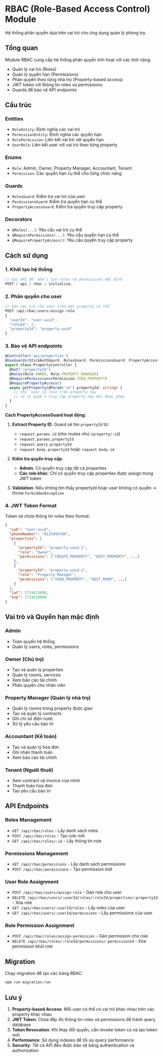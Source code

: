 # RBAC (Role-Based Access Control) Module

Hệ thống phân quyền dựa trên vai trò cho ứng dụng quản lý phòng trọ.

## Tổng quan

Module RBAC cung cấp hệ thống phân quyền linh hoạt với các tính năng:

- Quản lý vai trò (Roles)
- Quản lý quyền hạn (Permissions)
- Phân quyền theo từng nhà trọ (Property-based access)
- JWT token với thông tin roles và permissions
- Guards để bảo vệ API endpoints

## Cấu trúc

### Entities

- `RoleEntity`: Định nghĩa các vai trò
- `PermissionEntity`: Định nghĩa các quyền hạn
- `RolePermission`: Liên kết vai trò với quyền hạn
- `UserRole`: Liên kết user với vai trò theo từng property

### Enums

- `Role`: Admin, Owner, Property Manager, Accountant, Tenant
- `Permission`: Các quyền hạn cụ thể cho từng chức năng

### Guards

- `RolesGuard`: Kiểm tra vai trò của user
- `PermissionsGuard`: Kiểm tra quyền hạn cụ thể
- `PropertyAccessGuard`: Kiểm tra quyền truy cập property

### Decorators

- `@Roles(...)`: Yêu cầu vai trò cụ thể
- `@RequirePermissions(...)`: Yêu cầu quyền hạn cụ thể
- `@RequirePropertyAccess()`: Yêu cầu quyền truy cập property

## Cách sử dụng

### 1. Khởi tạo hệ thống

```typescript
// Gọi API để khởi tạo roles và permissions mặc định
POST / api / rbac / initialize;
```

### 2. Phân quyền cho user

```typescript
// Gán vai trò cho user trên một property cụ thể
POST /api/rbac/users/assign-role
{
  "userId": "user-uuid",
  "roleId": 2,
  "propertyId": "property-uuid"
}
```

### 3. Bảo vệ API endpoints

```typescript
@Controller('api/properties')
@UseGuards(StickAuthGaurd, RolesGuard, PermissionsGuard, PropertyAccessGuard)
export class PropertyController {
  @Get(':propertyId')
  @Roles(Role.OWNER, Role.PROPERTY_MANAGER)
  @RequirePermissions(Permission.VIEW_PROPERTY)
  @RequirePropertyAccess()
  async getProperty(@Param('id') propertyId: string) {
    // Chỉ user có role trên property này
    // và có quyền truy cập property này mới được phép
  }
}
```

**Cách PropertyAccessGuard hoạt động:**

1. **Extract Property ID**: Guard sẽ tìm `propertyId` từ:

   - `request.params.id` (cho routes như `/property/:id`)
   - `request.params.propertyId`
   - `request.query.propertyId`
   - `request.body.propertyId` hoặc `request.body.id`

2. **Kiểm tra quyền truy cập**:

   - **Admin**: Có quyền truy cập tất cả properties
   - **Các role khác**: Chỉ có quyền truy cập properties được assign trong JWT token

3. **Validation**: Nếu không tìm thấy propertyId hoặc user không có quyền → throw `ForbiddenException`

### 4. JWT Token Format

Token sẽ chứa thông tin roles theo format:

```json
{
  "sub": "user-uuid",
  "phoneNumber": "0123456789",
  "properties": [
    {
      "propertyId": "property-uuid-1",
      "role": "Owner",
      "permissions": ["CREATE_PROPERTY", "EDIT_PROPERTY", ...]
    },
    {
      "propertyId": "property-uuid-2",
      "role": "Property Manager",
      "permissions": ["VIEW_PROPERTY", "EDIT_ROOM", ...]
    }
  ],
  "iat": 1733613600,
  "exp": 1733620800
}
```

## Vai trò và Quyền hạn mặc định

### Admin

- Toàn quyền hệ thống
- Quản lý users, roles, permissions

### Owner (Chủ trọ)

- Tạo và quản lý properties
- Quản lý rooms, services
- Xem báo cáo tài chính
- Phân quyền cho nhân viên

### Property Manager (Quản lý nhà trọ)

- Quản lý rooms trong property được giao
- Tạo và quản lý contracts
- Ghi chỉ số điện nước
- Xử lý yêu cầu bảo trì

### Accountant (Kế toán)

- Tạo và quản lý hóa đơn
- Ghi nhận thanh toán
- Xem báo cáo tài chính

### Tenant (Người thuê)

- Xem contract và invoice của mình
- Thanh toán hóa đơn
- Tạo yêu cầu bảo trì

## API Endpoints

### Roles Management

- `GET /api/rbac/roles` - Lấy danh sách roles
- `POST /api/rbac/roles` - Tạo role mới
- `GET /api/rbac/roles/:id` - Lấy thông tin role

### Permissions Management

- `GET /api/rbac/permissions` - Lấy danh sách permissions
- `POST /api/rbac/permissions` - Tạo permission mới

### User Role Assignment

- `POST /api/rbac/users/assign-role` - Gán role cho user
- `DELETE /api/rbac/users/:userId/roles/:roleId/properties/:propertyId` - Xóa role
- `GET /api/rbac/users/:userId/roles` - Lấy roles của user
- `GET /api/rbac/users/:userId/permissions` - Lấy permissions của user

### Role Permission Assignment

- `POST /api/rbac/roles/assign-permission` - Gán permission cho role
- `DELETE /api/rbac/roles/:roleId/permissions/:permissionId` - Xóa permission khỏi role

## Migration

Chạy migration để tạo các bảng RBAC:

```bash
npm run migration:run
```

## Lưu ý

1. **Property-based Access**: Mỗi user có thể có vai trò khác nhau trên các property khác nhau
2. **JWT Token**: Chứa đầy đủ thông tin roles và permissions để tránh query database
3. **Token Revocation**: Khi thay đổi quyền, cần revoke token cũ và tạo token mới
4. **Performance**: Sử dụng indexes để tối ưu query performance
5. **Security**: Tất cả API đều được bảo vệ bằng authentication và authorization
